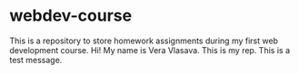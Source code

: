 # webdev-course
This is a repository to store homework assignments during my first web development course.
Hi! My name is Vera Vlasava. This is my rep. 
This is a test message. 